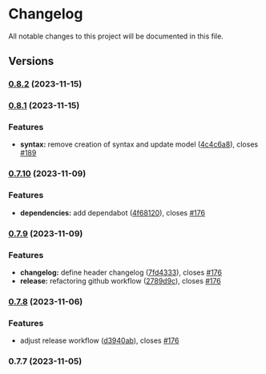 # Changelog

All notable changes to this project will be documented in this file.

## Versions

### [0.8.2](https://github.com/FlavioLionelRita/lambdaorm-cli/compare/v0.8.1...v0.8.2) (2023-11-15)

### [0.8.1](https://github.com/FlavioLionelRita/lambdaorm-cli/compare/v0.7.10...v0.8.1) (2023-11-15)


### Features

* **syntax:** remove creation of syntax and update model ([4c4c6a8](https://github.com/FlavioLionelRita/lambdaorm-cli/commit/4c4c6a8b6a073601007c193c76dfe1d63e0fe169)), closes [#189](https://github.com/FlavioLionelRita/lambdaorm-cli/issues/189)

### [0.7.10](https://github.com/FlavioLionelRita/lambdaorm-cli/compare/v0.7.9...v0.7.10) (2023-11-09)


### Features

* **dependencies:** add dependabot ([4f68120](https://github.com/FlavioLionelRita/lambdaorm-cli/commit/4f6812006a8444610a9ab3fd5d7b982de32ef094)), closes [#176](https://github.com/FlavioLionelRita/lambdaorm-cli/issues/176)

### [0.7.9](https://github.com/FlavioLionelRita/lambdaorm-cli/compare/v0.7.8...v0.7.9) (2023-11-09)


### Features

* **changelog:** define header changelog ([7fd4333](https://github.com/FlavioLionelRita/lambdaorm-cli/commit/7fd433369c788d9985ca74b01094481a032468ad)), closes [#176](https://github.com/FlavioLionelRita/lambdaorm-cli/issues/176)
* **release:** refactoring github workflow ([2789d9c](https://github.com/FlavioLionelRita/lambdaorm-cli/commit/2789d9c5ce71a69a152039ec6ee788cf15191715)), closes [#176](https://github.com/FlavioLionelRita/lambdaorm-cli/issues/176)

### [0.7.8](https://github.com/FlavioLionelRita/lambdaorm-cli/compare/v0.7.7...v0.7.8) (2023-11-06)


### Features

* adjust release workflow ([d3940ab](https://github.com/FlavioLionelRita/lambdaorm-cli/commit/d3940ab6aef744746abe89e170ffa47be3e3ad1f)), closes [#176](https://github.com/FlavioLionelRita/lambdaorm-cli/issues/176)

### 0.7.7 (2023-11-05)
